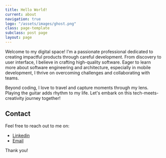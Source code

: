 ```yaml
---
title: Hello World!
current: about
navigation: true
logo: "/assets/images/ghost.png"
class: page-template
subclass: post page
layout: page
---
```


Welcome to my digital space! I'm a passionate professional dedicated to creating impactful products through careful development. From discovery to user interface, I believe in crafting high-quality software. Eager to learn more about software engineering and architecture, especially in mobile development, I thrive on overcoming challenges and collaborating with teams.

Beyond coding, I love to travel and capture moments through my lens. Playing the guitar adds rhythm to my life. Let's embark on this tech-meets-creativity journey together!

## Contact

Feel free to reach out to me on:
- [Linkedin](https://www.linkedin.com/in/heitorcolangelo/)
- [Email](heitorcolangelo@gmail.com)

Thank you!